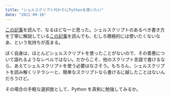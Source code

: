```yaml
---
title: "シェルスクリプト代わりにPythonを使いたい"
date: "2021-09-16"
---
```


[この記事](https://blog.8-p.info/ja/2021/09/15/bash/)を読んで、なるほどなーと思った。シェルスクリプトのあるべき書き方を丁寧に解説している[この記事](https://qiita.com/piroor/items/77233173707a0baa6360)を読んでも、むしろ積極的には使いたくないなあ、という気持ちが高まる。

ぼく自身は、ほとんどシェルスクリプトを使ったことがないので、その善悪について語れるようなレベルではない。だからこそ、他のスクリプト言語で書けるなら、あえてシェルスクリプトを使う必要はなさそう。もちろん、シェルスクリプトを読み解くリテラシーと、簡単なスクリプトなら書けるに越したことはないんだろうけど。

その場合の手軽な選択肢として、Python を真剣に勉強してみるか。

